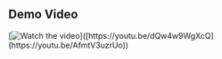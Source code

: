 ## Demo Video

[![Watch the video]([https://img.youtube.com/vi/dQw4w9WgXcQ/maxresdefault.jpg](https://i9.ytimg.com/vi_webp/AfmtV3uzrUo/mq2.webp?sqp=CIzrorIG-oaymwEmCMACELQB8quKqQMa8AEB-AH-CYAC0AWKAgwIABABGGUgUChOMA8=&rs=AOn4CLCMZxO1_TTDrlqf_AcYkjanVc788g))]([https://youtu.be/dQw4w9WgXcQ](https://youtu.be/AfmtV3uzrUo))
